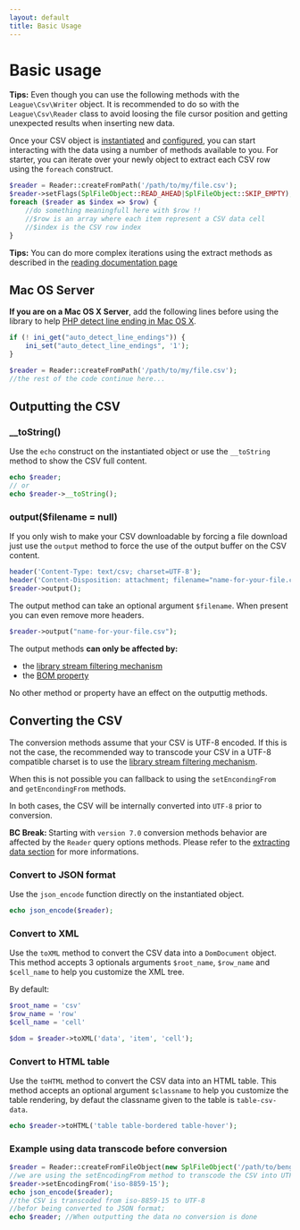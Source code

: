 ```yaml
---
layout: default
title: Basic Usage
---
```


# Basic usage

<p class="message-info"><strong>Tips:</strong> Even though you can use the following methods with the <code>League\Csv\Writer</code> object. It is recommended to do so with the <code>League\Csv\Reader</code> class to avoid loosing the file cursor position and getting unexpected results when inserting new data.</p>

Once your CSV object is [instantiated](/instantiation) and [configured](/properties/), you can start interacting with the data using a number of methods available to you. For starter, you can iterate over your newly object to extract each CSV row using the `foreach` construct.

~~~php
$reader = Reader::createFromPath('/path/to/my/file.csv');
$reader->setFlags(SplFileObject::READ_AHEAD|SplFileObject::SKIP_EMPTY);
foreach ($reader as $index => $row) {
    //do something meaningfull here with $row !!
    //$row is an array where each item represent a CSV data cell
    //$index is the CSV row index
}
~~~

<p class="message-info"><strong>Tips:</strong> You can do more complex iterations using the extract methods as described in the <a href="/reading/">reading documentation page</a></p>


## Mac OS Server

**If you are on a Mac OS X Server**, add the following lines before using the library to help [PHP detect line ending in Mac OS X](http://php.net/manual/en/function.fgetcsv.php#refsect1-function.fgetcsv-returnvalues).

~~~php
if (! ini_get("auto_detect_line_endings")) {
    ini_set("auto_detect_line_endings", '1');
}

$reader = Reader::createFromPath('/path/to/my/file.csv');
//the rest of the code continue here...
~~~

## Outputting the CSV

### __toString()

Use the `echo` construct on the instantiated object or use the `__toString` method to show the CSV full content.

~~~php
echo $reader;
// or
echo $reader->__toString();
~~~

### output($filename = null)

If you only wish to make your CSV downloadable by forcing a file download just use the `output` method to force the use of the output buffer on the CSV content.

~~~php
header('Content-Type: text/csv; charset=UTF-8');
header('Content-Disposition: attachment; filename="name-for-your-file.csv"');
$reader->output();
~~~

The output method can take an optional argument `$filename`. When present you
can even remove more headers.

~~~php
$reader->output("name-for-your-file.csv");
~~~

<div class="message-notice">
The output methods <strong>can only be affected by:</strong>
<ul>
<li>the <a href="/filtering/">library stream filtering mechanism</a></li>
<li>the <a href="/bom/">BOM property</a></li>
</ul>
No other method or property have an effect on the outputtig methods.
</div>

## Converting the CSV

The conversion methods assume that your CSV is UTF-8 encoded. If this is not the case, the recommended way to transcode your CSV in a UTF-8 compatible charset is to use the <a href="/filtering/">library stream filtering mechanism</a>.

When this is not possible you can fallback to using the `setEncondingFrom` and `getEncondingFrom` methods.

In both cases, the CSV will be internally converted into `UTF-8` prior to conversion.

<p class="message-warning"><strong>BC Break: </strong> Starting with <code>version 7.0</code> conversion methods behavior are affected by the <code>Reader</code> query options methods. Please refer to the <a href="/reading/#querying-csv-data">extracting data section</a> for more informations.</p>

### Convert to JSON format

Use the `json_encode` function directly on the instantiated object.

~~~php
echo json_encode($reader);
~~~

### Convert to XML

Use the `toXML` method to convert the CSV data into a `DomDocument` object. This
method accepts 3 optionals arguments `$root_name`, `$row_name` and `$cell_name`
to help you customize the XML tree.

By default:

~~~php
$root_name = 'csv'
$row_name = 'row'
$cell_name = 'cell'
~~~

~~~php
$dom = $reader->toXML('data', 'item', 'cell');
~~~

### Convert to HTML table

Use the `toHTML` method to convert the CSV data into an HTML table. This method
accepts an optional argument `$classname` to help you customize the table
rendering, by defaut the classname given to the table is `table-csv-data`.

~~~php
echo $reader->toHTML('table table-bordered table-hover');
~~~

### Example using data transcode before conversion

~~~php
$reader = Reader::createFromFileObject(new SplFileObject('/path/to/bengali.csv'));
//we are using the setEncodingFrom method to transcode the CSV into UTF-8
$reader->setEncodingFrom('iso-8859-15');
echo json_encode($reader);
//the CSV is transcoded from iso-8859-15 to UTF-8
//befor being converted to JSON format;
echo $reader; //When outputting the data no conversion is done
~~~
